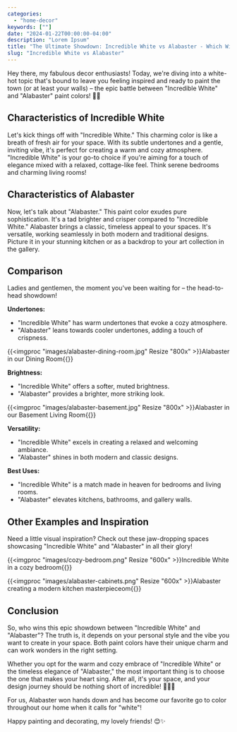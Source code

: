 ```yaml
---
categories:
  - "home-decor"
keywords: [""]
date: "2024-01-22T00:00:00-04:00"
description: "Lorem Ipsum"
title: "The Ultimate Showdown: Incredible White vs Alabaster - Which Wins?"
slug: "Incredible White vs Alabaster"
---
```



Hey there, my fabulous decor enthusiasts! Today, we're diving into a white-hot topic that's bound to leave you feeling inspired and ready to paint the town (or at least your walls) – the epic battle between "Incredible White" and "Alabaster" paint colors! 🎨💫

## Characteristics of Incredible White

Let's kick things off with "Incredible White." This charming color is like a breath of fresh air for your space. With its subtle undertones and a gentle, inviting vibe, it's perfect for creating a warm and cozy atmosphere. "Incredible White" is your go-to choice if you're aiming for a touch of elegance mixed with a relaxed, cottage-like feel. Think serene bedrooms and charming living rooms!

## Characteristics of Alabaster

Now, let's talk about "Alabaster." This paint color exudes pure sophistication. It's a tad brighter and crisper compared to "Incredible White." Alabaster brings a classic, timeless appeal to your spaces. It's versatile, working seamlessly in both modern and traditional designs. Picture it in your stunning kitchen or as a backdrop to your art collection in the gallery.

## Comparison

Ladies and gentlemen, the moment you've been waiting for – the head-to-head showdown! 

**Undertones:** 
- "Incredible White" has warm undertones that evoke a cozy atmosphere.
- "Alabaster" leans towards cooler undertones, adding a touch of crispness.

{{<imgproc "images/alabaster-dining-room.jpg" Resize "800x" >}}Alabaster in our Dining Room{{</imgproc>}} 


**Brightness:** 
- "Incredible White" offers a softer, muted brightness.
- "Alabaster" provides a brighter, more striking look.

{{<imgproc "images/alabaster-basement.jpg" Resize "800x" >}}Alabaster in our Basement Living Room{{</imgproc>}} 

**Versatility:** 
- "Incredible White" excels in creating a relaxed and welcoming ambiance.
- "Alabaster" shines in both modern and classic designs.

**Best Uses:**
- "Incredible White" is a match made in heaven for bedrooms and living rooms.
- "Alabaster" elevates kitchens, bathrooms, and gallery walls.

## Other Examples and Inspiration

Need a little visual inspiration? Check out these jaw-dropping spaces showcasing "Incredible White" and "Alabaster" in all their glory! 

{{<imgproc "images/cozy-bedroom.png" Resize "600x" >}}Incredible White in a cozy bedroom{{</imgproc>}} 

{{<imgproc "images/alabaster-cabinets.png" Resize "600x" >}}Alabaster creating a modern kitchen masterpieceom{{</imgproc>}} 

## Conclusion

So, who wins this epic showdown between "Incredible White" and "Alabaster"? The truth is, it depends on your personal style and the vibe you want to create in your space. Both paint colors have their unique charm and can work wonders in the right setting.

Whether you opt for the warm and cozy embrace of "Incredible White" or the timeless elegance of "Alabaster," the most important thing is to choose the one that makes your heart sing. After all, it's your space, and your design journey should be nothing short of incredible! 🌟🏡💖

For us, Alabaster won hands down and has become our favorite go to color throughout our home when it calls for "white"!

Happy painting and decorating, my lovely friends! 😊✨
